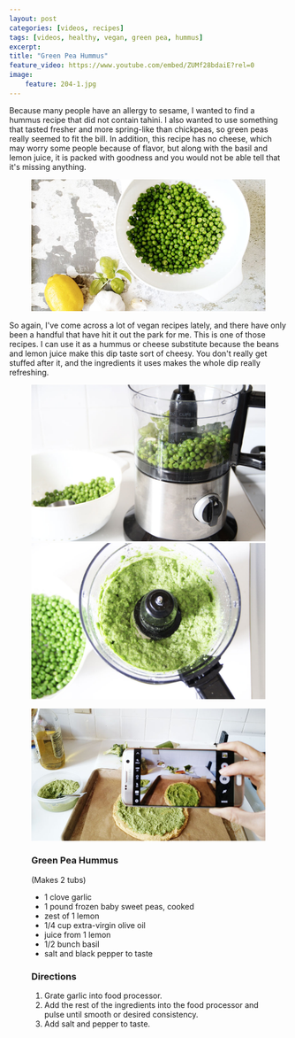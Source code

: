 ```yaml
---
layout: post
categories: [videos, recipes]
tags: [videos, healthy, vegan, green pea, hummus]
excerpt: 
title: "Green Pea Hummus" 
feature_video: https://www.youtube.com/embed/ZUMf28bdaiE?rel=0
image:   
    feature: 204-1.jpg
---
```


Because many people have an allergy to sesame, I wanted to find a hummus recipe that did not contain tahini.  I also wanted to use something that tasted fresher and more spring-like than chickpeas, so green peas really seemed to fit the bill.  In addition, this recipe has no cheese, which may worry some people because of flavor, but along with the basil and lemon juice, it is packed with goodness and you would not be able tell that it's missing anything. 

<figure>
    <img src="/images/204-3.jpg">
</figure>

So again, I've come across a lot of vegan recipes lately, and there have only been a handful that have hit it out the park for me.  This is one of those recipes.  I can use it as a hummus or cheese substitute because the beans and lemon juice make this dip taste sort of cheesy.  You don't really get stuffed after it, and the ingredients it uses makes the whole dip really refreshing.


<figure class="half">
<img src="/images/204-5.jpg">
    <img src="/images/204-6.jpg">
</figure>

<figure class="half">
    <img src="/images/204-7.jpg">
</figure>


<figure class="ingredients" markdown="1">

### Green Pea Hummus

(Makes 2 tubs)

- 1 clove garlic
- 1 pound frozen baby sweet peas, cooked
- zest of 1 lemon
- 1/4 cup extra-virgin olive oil
- juice from 1 lemon
- 1/2 bunch basil
- salt and black pepper to taste
 

</figure>
<figure class="directions" markdown="1">

### Directions

1. Grate garlic into food processor.
2. Add the rest of the ingredients into the food processor and pulse until smooth or desired consistency.
3. Add salt and pepper to taste.

</figure>
